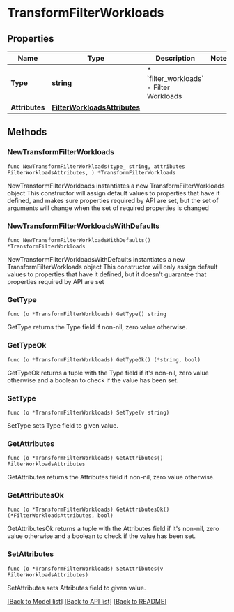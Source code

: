 # TransformFilterWorkloads

## Properties

Name | Type | Description | Notes
------------ | ------------- | ------------- | -------------
**Type** | **string** | * &#x60;filter_workloads&#x60; - Filter Workloads | 
**Attributes** | [**FilterWorkloadsAttributes**](FilterWorkloadsAttributes.md) |  | 

## Methods

### NewTransformFilterWorkloads

`func NewTransformFilterWorkloads(type_ string, attributes FilterWorkloadsAttributes, ) *TransformFilterWorkloads`

NewTransformFilterWorkloads instantiates a new TransformFilterWorkloads object
This constructor will assign default values to properties that have it defined,
and makes sure properties required by API are set, but the set of arguments
will change when the set of required properties is changed

### NewTransformFilterWorkloadsWithDefaults

`func NewTransformFilterWorkloadsWithDefaults() *TransformFilterWorkloads`

NewTransformFilterWorkloadsWithDefaults instantiates a new TransformFilterWorkloads object
This constructor will only assign default values to properties that have it defined,
but it doesn't guarantee that properties required by API are set

### GetType

`func (o *TransformFilterWorkloads) GetType() string`

GetType returns the Type field if non-nil, zero value otherwise.

### GetTypeOk

`func (o *TransformFilterWorkloads) GetTypeOk() (*string, bool)`

GetTypeOk returns a tuple with the Type field if it's non-nil, zero value otherwise
and a boolean to check if the value has been set.

### SetType

`func (o *TransformFilterWorkloads) SetType(v string)`

SetType sets Type field to given value.


### GetAttributes

`func (o *TransformFilterWorkloads) GetAttributes() FilterWorkloadsAttributes`

GetAttributes returns the Attributes field if non-nil, zero value otherwise.

### GetAttributesOk

`func (o *TransformFilterWorkloads) GetAttributesOk() (*FilterWorkloadsAttributes, bool)`

GetAttributesOk returns a tuple with the Attributes field if it's non-nil, zero value otherwise
and a boolean to check if the value has been set.

### SetAttributes

`func (o *TransformFilterWorkloads) SetAttributes(v FilterWorkloadsAttributes)`

SetAttributes sets Attributes field to given value.



[[Back to Model list]](../README.md#documentation-for-models) [[Back to API list]](../README.md#documentation-for-api-endpoints) [[Back to README]](../README.md)


